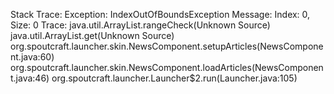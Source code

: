 Stack Trace:
    Exception: IndexOutOfBoundsException
    Message: Index: 0, Size: 0
    Trace:
        java.util.ArrayList.rangeCheck(Unknown Source)
        java.util.ArrayList.get(Unknown Source)
        org.spoutcraft.launcher.skin.NewsComponent.setupArticles(NewsComponent.java:60)
        org.spoutcraft.launcher.skin.NewsComponent.loadArticles(NewsComponent.java:46)
        org.spoutcraft.launcher.Launcher$2.run(Launcher.java:105)
